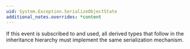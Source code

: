 ```yaml
---
uid: System.Exception.SerializeObjectState
additional_notes.overrides: *content
---
```


<p>If this event is subscribed to and used, all derived types that follow in the inheritance hierarchy must implement the same serialization mechanism.</p>


